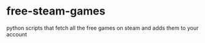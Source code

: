 # free-steam-games
python scripts that fetch all the free games on steam and adds them to your account
